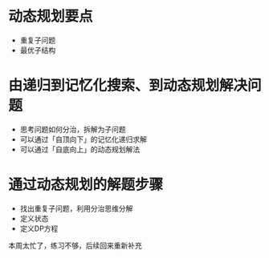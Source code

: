 # 动态规划要点
- 重复子问题
- 最优子结构

# 由递归到记忆化搜索、到动态规划解决问题
- 思考问题如何分治，拆解为子问题
- 可以通过「自顶向下」的记忆化递归求解
- 可以通过「自底向上」的动态规划解法

# 通过动态规划的解题步骤
- 找出重复子问题，利用分治思维分解
- 定义状态
- 定义DP方程

本周太忙了，练习不够，后续回来重新补充

